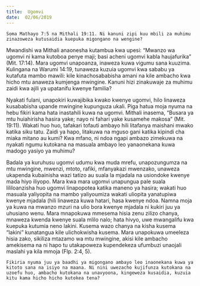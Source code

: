 ```yaml
---
title:  Ugomvi
date:  02/06/2019
---
```


`Soma Mathayo 7:5 na Mithali 19:11. Ni kanuni zipi kuu mbili za muhimu zinazoweza kutusaidia kuepuka migongano na wengine?`

Mwandishi wa Mithali anaonesha kutambua kwa upesi: “Mwanzo wa ugomvi ni kama kutoboa penye maji; basi acheni ugomvi kabla haujafurika” (Mit. 17:14). Mara ugomvi unapoanza, inaweza kuwa vigumu sana kuuzima. Kulingana na Warumi 14:19, tunaweza kuzuia ugomvi kwa sababu ya kutafuta mambo mawili: kile kinachosababisha amani na kile ambacho kwa hicho mtu anaweza kumjenga mwingine. Kanuni hizi zinakuwaje za muhimu zaidi kwa ajili ya upatanifu kwenye familia?

Nyakati fulani, unapokiri kuwajibika kwako kwenye ugomvi, hilo linaweza kusababisha upande mwingine kupunguza ukali. Piga hatua moja nyuma na hebu fikiri kama hata inastahili kuwa na ugomvi. Mithali inasema, “Busara ya mtu huiahirisha hasira yake; nayo ni fahari yake kusamehe makosa” (Mit. 19:11). Wakati huo huo, tafakari tofauti ambayo hili litafanya maishani mwako katika siku tatu. Zaidi ya hapo, litakuwa na mguso gani katika kipindi cha miaka mitano au kumi? Kwa mfano, ni ndoa ngapi ambazo zimekuwa na nyakati ngumu kutokana na masuala ambayo leo yanaonekana kuwa madogo yasiyo ya muhimu?

Badala ya kuruhusu ugomvi udumu kwa muda mrefu, unapozungumza na mtu mwingine, mwenzi, mtoto, rafiki, mfanyakazi mwenzako, unaweza ukapenda kubainisha wazi tatizo au suala la mjadala na usiondoke kwenye mada hiyo iliyopo. Mara kwa mara ugomvi unapungua pale suala lililoanzisha huo ugomvi linapopotea katika maneno ya hasira; wakati huo masuala yaliyopita na mambo yaliyoumiza wakati uliopita yanatupiwa kwenye mjadala (hili linaweza kuwa hatari, hasa kwenye ndoa. Namna moja ya kuwa na mwanzo mzuri na ulio bora kwenye mjadala ni kukiri juu ya uhusiano wenu. Mara mnapokuwa mmesema hisia zenu zilizo chanya, mnaweza kwenda kwenye suala mlilo nalo; hata hivyo, uwe mwangalifu kwa kuepuka kutumia neno lakini. Kusema wazo chanya na kisha kusema “lakini” kunatangua kile ulichokwisha kusema. Mara unapokuwa umeeleza hisia zako, sikiliza mtazamo wa mtu mwingine, akisi kile ambacho amekisema na ni hapo tu utakapoweza kupendekeza ufumbuzi unaojali maslahi ya kila mmoja (Flp. 2:4, 5).

`Fikiria nyuma juu ya baadhi ya migongano ambayo leo inaonekana kuwa ya kitoto sana na isiyo na maana. Ni nini uwezacho kujifunza kutokana na uzoefu huo, ambacho kutokana na unavyoona, kingeweza kusaidia, kuzuia kitu kama hicho hicho kutokea tena?`